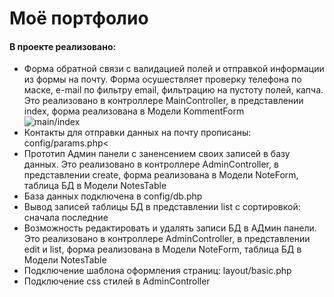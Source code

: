 <h1>Моё портфолио</h1>

<h4>В проекте реализовано:</h4>

<ul> 
<li>Форма обратной связи с валидацией полей и отправкой информации из формы на почту. Форма осушествляет проверку телефона по маске, e-mail по фильтру email, фильтрацию на пустоту полей, капча. Это реализовано в контроллере MainController, в представлении index, форма реализована в Модели KommentForm   </li>
<img src="H:\ВИка\БЭК\OSPanel\domains\localhost\Форма.JPG" alt="main/index">

<li>Контакты для отправки данных на почту прописаны: config/params.php<</li>
<li>Прототип Админ панели с заненсением своих записей в базу данных. Это реализовано в контроллере AdminController, в представлении create, форма реализована в Модели NoteForm, таблица БД в Модели NotesTable </li>
<li>База данных подключена в config/db.php</li>
<li>Вывод записей таблицы БД в представлении list с сортировкой: сначала последние</li>
<li>Возможность редактировать и удалять записи БД в АДмин панели. Это реализовано в контроллере AdminController, в представлении edit и list, форма реализована в Модели NoteForm, таблица БД в Модели NotesTable</li>
<li>Подключение шаблона оформления страниц: layout/basic.php</li>
<li>Подключение css стилей в AdminController</li>
</ul>
